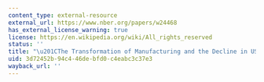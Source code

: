 ```yaml
---
content_type: external-resource
external_url: https://www.nber.org/papers/w24468
has_external_license_warning: true
license: https://en.wikipedia.org/wiki/All_rights_reserved
status: ''
title: "\u201CThe Transformation of Manufacturing and the Decline in US Employment.\u201D"
uid: 3d72452b-94c4-46de-bfd0-c4eabc3c37e3
wayback_url: ''
---
```

